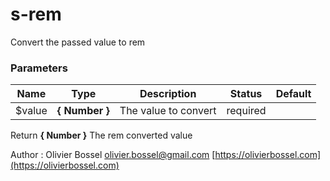 # s-rem

Convert the passed value to rem

### Parameters

| Name    | Type           | Description          | Status   | Default |
| ------- | -------------- | -------------------- | -------- | ------- |
| \$value | **{ Number }** | The value to convert | required |

Return **{ Number }** The rem converted value

Author : Olivier Bossel [olivier.bossel@gmail.com](mailto:olivier.bossel@gmail.com) [https://olivierbossel.com](https://olivierbossel.com)
